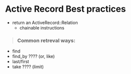 # Active Record Best practices
- return an ActiveRecord::Relation
  - chainable instructions

> ### Common retreval ways:
- find
- find_by ???? (or, like) 
- last/first 
- take ???? (limit)

